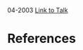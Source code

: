 

04-2003
[Link to Talk](https://www.churchofjesuschrist.org/study/general-conference/2003/04/sunday-afternoon-session?lang=eng)



# References
